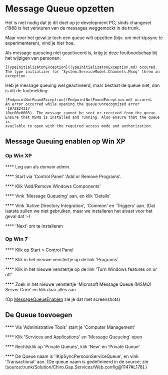 Message Queue opzetten
======================

Het is niet nodig dat je dit doet op je development PC; sinds changeset
r1988 is het versturen van de messages weggemockt in de trunk.

Maar voor het geval je toch een queue wilt opzetten (bijv. om met
kipsync te experimenteren), vind je hier hoe.

Als message queueing niet geactiveerd is, krijg je deze foutboodschap
bij het wijzigen van personen:

```
[TypeInitializatonException](TypeInitializatonException.md) occured.
The type initializer for 'System.ServiceModel.Channels.Msmq' threw an
exception.
```

Heb je message queuing wel geactiveerd, maar bestaat de queue niet, dan
is dit de foutmelding:

```
[EndpointNotFoundException](EndpointNotFoundException.md) occured.
An error occurred while opening the queue:Unrecognized error -1072824317
(0xc00e0003). The message cannot be sent or received from the queue.
Ensure that MSMQ is installed and running. Also ensure that the queue is
available to open with the required access mode and authorization.
```

Message Queuing enablen op Win XP
---------------------------------

### Op Win XP

**** Log aan als domain admin.

**** Start via 'Control Panel' 'Add or Remove Programs'.

**** Klik 'Add/Remove Windows Components'

**** Vink 'Message Queueing' aan, en klik 'Details'

**** Vink 'Active Directory Integration', 'Common' en 'Triggers' aan.
(Dat laatste zullen we niet gebruiken, maar we installeren het alvast
voor het geval dat :-)

**** 'Next' om te installeren

### Op Win 7

**** Klik op Start &gt; Control Panel

**** Klik in het nieuwe venstertje op de link 'Programs'

**** Klik in het nieuwe venstertje op de link 'Turn Windows features on
or off'

**** Zoek in het nieuwe venstertje 'Microsoft Message Queue (MSMQ)
Server Core' en klik daar alles aan

(Op [MessageQueueEnablen](MessageQueueEnablen.md) zie je dat met screenshots)

De Queue toevoegen
------------------

**** Via 'Administrative Tools' start je 'Computer Management'

**** Klik 'Services and Applications' en 'Message Queueing' open

**** Rechtsklik op 'Private Queues', klik 'New' en 'Private Queue'

**** De Queue naam is '!KipSyncPersoonServiceQueue', en vink
'Transactional' aan. (De queue naam is gedefinieerd in de source; zie
\[source:trunk/Solution/Chiro.Gap.Services/Web.config@1147\#L178\].)
